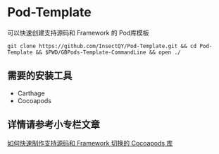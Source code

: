 # Pod-Template
可以快速创建支持源码和 Framework 的 Pod库模板

```shell
git clone https://github.com/InsectQY/Pod-Template.git && cd Pod-Template && $PWD/GBPods-Template-CommandLine && open ./
```
## 需要的安装工具
- Carthage
- Cocoapods

## 详情请参考小专栏文章
[如何快速制作支持源码和 Framework 切换的 Cocoapods 库](https://xiaozhuanlan.com/topic/0278956314)

